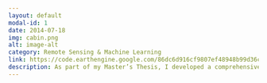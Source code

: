```yaml
---
layout: default
modal-id: 1
date: 2014-07-18
img: cabin.png
alt: image-alt
category: Remote Sensing & Machine Learning
link: https://code.earthengine.google.com/86dc6d916cf9807ef48948b99d36c52c
description: As part of my Master’s Thesis, I developed a comprehensive methodology for identifying and monitoring peatland areas in the European Alps. Peatlands are critical ecosystems that provide essential ecological services, including carbon sequestration, water regulation and habitats for distinctive flora and fauna. They act as natural carbon sinks, effectively capturing and storing significant amounts of CO₂, thus playing a crucial role in climate change mitigation. Utilizing Google Earth Engine, I pre-processed satellite imagery from Sentinel-1 (radar) and Sentinel-2 (optical) to extract relevant environmental variables essential for accurate peatland detection and monitoring. These derived datasets were analyzed through advanced statistical methods and subsequently integrated into machine learning algorithms, specifically Random Forest and Support Vector Machines, to classify, map and monitor peatland locations accurately. This approach enables effective monitoring and assessment, facilitating targeted conservation efforts and sustainable management practices.
---
```

